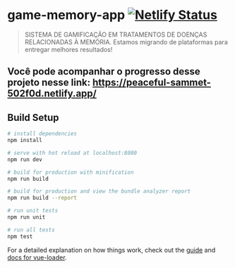 # game-memory-app [![Netlify Status](https://api.netlify.com/api/v1/badges/fae3fbc0-37ab-45a4-b540-aa17318c2e23/deploy-status)](https://app.netlify.com/sites/peaceful-sammet-502f0d/deploys)

> SISTEMA DE GAMIFICAÇÃO EM TRATAMENTOS DE DOENÇAS RELACIONADAS À MEMÓRIA.
> Estamos migrando de plataformas para entregar melhores resultados!

## Você pode acompanhar o progresso desse projeto nesse link: https://peaceful-sammet-502f0d.netlify.app/

## Build Setup

```bash
# install dependencies
npm install

# serve with hot reload at localhost:8080
npm run dev

# build for production with minification
npm run build

# build for production and view the bundle analyzer report
npm run build --report

# run unit tests
npm run unit

# run all tests
npm test
```

For a detailed explanation on how things work, check out the [guide](http://vuejs-templates.github.io/webpack/) and [docs for vue-loader](http://vuejs.github.io/vue-loader).
